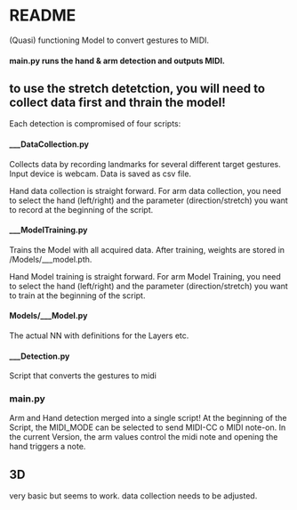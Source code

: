 # README
(Quasi) functioning Model to convert gestures to MIDI.

#### main.py runs the hand & arm detection and outputs MIDI.
## to use the stretch detetction, you will need to collect data first and thrain the model!

Each detection is compromised of four scripts:

#### ___DataCollection.py 
Collects data by recording landmarks for several different target  gestures. Input device is webcam. Data is saved as csv file.

Hand data collection is straight forward.
For arm data collection, you need to select the hand (left/right) and the parameter (direction/stretch) you want to record at the beginning of the script.

#### ___ModelTraining.py
Trains the Model with all acquired data. After training, weights are stored in /Models/___model.pth.

Hand Model training is straight forward.
For arm Model Training, you need to select the hand (left/right) and the parameter (direction/stretch) you want to train at the beginning of the script.

#### Models/___Model.py
The actual NN with definitions for the Layers etc.

#### ___Detection.py
Script that converts the gestures to midi

### main.py
Arm and Hand detection merged into a single script! At the beginning of the Script, the MIDI_MODE can be selected to send MIDI-CC o MIDI note-on. In the current Version, the arm values control the midi note and opening the hand triggers a note.

## 3D
very basic but seems to work. data collection needs to be adjusted.
